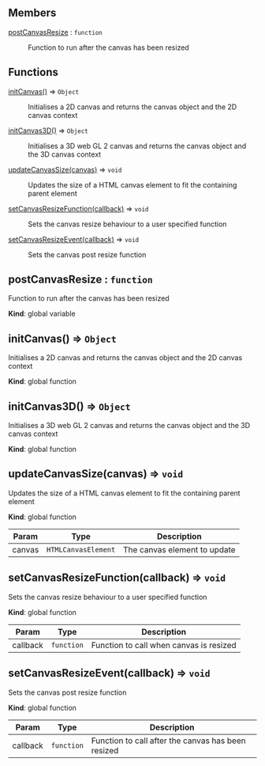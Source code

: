 ## Members

<dl>
<dt><a href="#postCanvasResize">postCanvasResize</a> : <code>function</code></dt>
<dd><p>Function to run after the canvas has been resized</p>
</dd>
</dl>

## Functions

<dl>
<dt><a href="#initCanvas">initCanvas()</a> ⇒ <code>Object</code></dt>
<dd><p>Initialises a 2D canvas and returns the canvas object and the 2D canvas context</p>
</dd>
<dt><a href="#initCanvas3D">initCanvas3D()</a> ⇒ <code>Object</code></dt>
<dd><p>Initialises a 3D web GL 2 canvas and returns the canvas object and the 3D canvas context</p>
</dd>
<dt><a href="#updateCanvasSize">updateCanvasSize(canvas)</a> ⇒ <code>void</code></dt>
<dd><p>Updates the size of a HTML canvas element to fit the containing parent element</p>
</dd>
<dt><a href="#setCanvasResizeFunction">setCanvasResizeFunction(callback)</a> ⇒ <code>void</code></dt>
<dd><p>Sets the canvas resize behaviour to a user specified function</p>
</dd>
<dt><a href="#setCanvasResizeEvent">setCanvasResizeEvent(callback)</a> ⇒ <code>void</code></dt>
<dd><p>Sets the canvas post resize function</p>
</dd>
</dl>

<a name="postCanvasResize"></a>

## postCanvasResize : <code>function</code>
Function to run after the canvas has been resized

**Kind**: global variable  
<a name="initCanvas"></a>

## initCanvas() ⇒ <code>Object</code>
Initialises a 2D canvas and returns the canvas object and the 2D canvas context

**Kind**: global function  
<a name="initCanvas3D"></a>

## initCanvas3D() ⇒ <code>Object</code>
Initialises a 3D web GL 2 canvas and returns the canvas object and the 3D canvas context

**Kind**: global function  
<a name="updateCanvasSize"></a>

## updateCanvasSize(canvas) ⇒ <code>void</code>
Updates the size of a HTML canvas element to fit the containing parent element

**Kind**: global function  

| Param | Type | Description |
| --- | --- | --- |
| canvas | <code>HTMLCanvasElement</code> | The canvas element to update |

<a name="setCanvasResizeFunction"></a>

## setCanvasResizeFunction(callback) ⇒ <code>void</code>
Sets the canvas resize behaviour to a user specified function

**Kind**: global function  

| Param | Type | Description |
| --- | --- | --- |
| callback | <code>function</code> | Function to call when canvas is resized |

<a name="setCanvasResizeEvent"></a>

## setCanvasResizeEvent(callback) ⇒ <code>void</code>
Sets the canvas post resize function

**Kind**: global function  

| Param | Type | Description |
| --- | --- | --- |
| callback | <code>function</code> | Function to call after the canvas has been resized |

